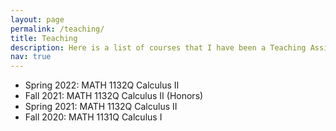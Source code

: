 ```yaml
---
layout: page
permalink: /teaching/
title: Teaching
description: Here is a list of courses that I have been a Teaching Assitant for at the University of Connecticut. 
nav: true
---
```


<!-- For now, this page is assumed to be a static description of your courses. You can convert it to a collection similar to `_projects/` so that you can have a dedicated page for each course. -->

* Spring 2022: MATH 1132Q Calculus II
* Fall 2021: MATH 1132Q Calculus II (Honors)
* Spring 2021: MATH 1132Q Calculus II
* Fall 2020: MATH 1131Q Calculus I
